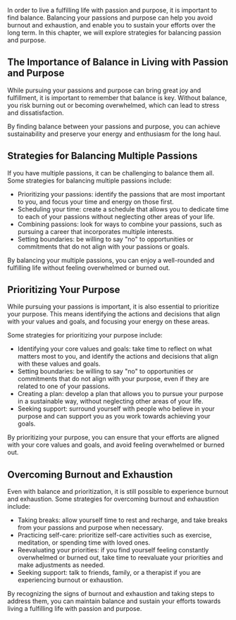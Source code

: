 
In order to live a fulfilling life with passion and purpose, it is important to find balance. Balancing your passions and purpose can help you avoid burnout and exhaustion, and enable you to sustain your efforts over the long term. In this chapter, we will explore strategies for balancing passion and purpose.

The Importance of Balance in Living with Passion and Purpose
------------------------------------------------------------

While pursuing your passions and purpose can bring great joy and fulfillment, it is important to remember that balance is key. Without balance, you risk burning out or becoming overwhelmed, which can lead to stress and dissatisfaction.

By finding balance between your passions and purpose, you can achieve sustainability and preserve your energy and enthusiasm for the long haul.

Strategies for Balancing Multiple Passions
------------------------------------------

If you have multiple passions, it can be challenging to balance them all. Some strategies for balancing multiple passions include:

* Prioritizing your passions: identify the passions that are most important to you, and focus your time and energy on those first.
* Scheduling your time: create a schedule that allows you to dedicate time to each of your passions without neglecting other areas of your life.
* Combining passions: look for ways to combine your passions, such as pursuing a career that incorporates multiple interests.
* Setting boundaries: be willing to say "no" to opportunities or commitments that do not align with your passions or goals.

By balancing your multiple passions, you can enjoy a well-rounded and fulfilling life without feeling overwhelmed or burned out.

Prioritizing Your Purpose
-------------------------

While pursuing your passions is important, it is also essential to prioritize your purpose. This means identifying the actions and decisions that align with your values and goals, and focusing your energy on these areas.

Some strategies for prioritizing your purpose include:

* Identifying your core values and goals: take time to reflect on what matters most to you, and identify the actions and decisions that align with these values and goals.
* Setting boundaries: be willing to say "no" to opportunities or commitments that do not align with your purpose, even if they are related to one of your passions.
* Creating a plan: develop a plan that allows you to pursue your purpose in a sustainable way, without neglecting other areas of your life.
* Seeking support: surround yourself with people who believe in your purpose and can support you as you work towards achieving your goals.

By prioritizing your purpose, you can ensure that your efforts are aligned with your core values and goals, and avoid feeling overwhelmed or burned out.

Overcoming Burnout and Exhaustion
---------------------------------

Even with balance and prioritization, it is still possible to experience burnout and exhaustion. Some strategies for overcoming burnout and exhaustion include:

* Taking breaks: allow yourself time to rest and recharge, and take breaks from your passions and purpose when necessary.
* Practicing self-care: prioritize self-care activities such as exercise, meditation, or spending time with loved ones.
* Reevaluating your priorities: if you find yourself feeling constantly overwhelmed or burned out, take time to reevaluate your priorities and make adjustments as needed.
* Seeking support: talk to friends, family, or a therapist if you are experiencing burnout or exhaustion.

By recognizing the signs of burnout and exhaustion and taking steps to address them, you can maintain balance and sustain your efforts towards living a fulfilling life with passion and purpose.
